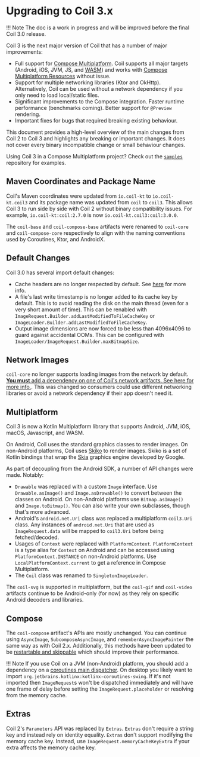 # Upgrading to Coil 3.x

!!! Note
    The doc is a work in progress and will be improved before the final Coil 3.0 release.

Coil 3 is the next major version of Coil that has a number of major improvements:

- Full support for [Compose Multiplatform](https://www.jetbrains.com/lp/compose-multiplatform/). Coil supports all major targets (Android, iOS, JVM, JS, and [WASM](https://coil-kt.github.io/coil/sample/)) and works with [Compose Multiplatform Resources](https://www.jetbrains.com/help/kotlin-multiplatform-dev/compose-multiplatform-resources.html) without issue.
- Support for multiple networking libraries (Ktor and OkHttp). Alternatively, Coil can be used without a network dependency if you only need to load local/static files.
- Significant improvements to the Compose integration. Faster runtime performance (benchmarks coming). Better support for `@Preview` rendering.
- Important fixes for bugs that required breaking existing behaviour.

This document provides a high-level overview of the main changes from Coil 2 to Coil 3 and highlights any breaking or important changes. It does not cover every binary incompatible change or small behaviour changes.

Using Coil 3 in a Compose Multiplatform project? Check out the [`samples`](https://github.com/coil-kt/coil/tree/3.x/samples/compose) repository for examples.

## Maven Coordinates and Package Name

Coil's Maven coordinates were updated from `io.coil-kt` to `io.coil-kt.coil3` and its package name was updated from `coil` to `coil3`. This allows Coil 3 to run side by side with Coil 2 without binary compatibility issues. For example, `io.coil-kt:coil:2.7.0` is now `io.coil-kt.coil3:coil:3.0.0`.

The `coil-base` and `coil-compose-base` artifacts were renamed to `coil-core` and `coil-compose-core` respectively to align with the naming conventions used by Coroutines, Ktor, and AndroidX.

## Default Changes

Coil 3.0 has several import default changes:

- Cache headers are no longer respected by default. See [here](network.md) for more info.
- A file's last write timestamp is no longer added to its cache key by default. This is to avoid reading the disk on the main thread (even for a very short amount of time). This can be renabled with `ImageRequest.Builder.addLastModifiedToFileCacheKey` or `ImageLoader.Builder.addLastModifiedToFileCacheKey`.
- Output image dimensions are now forced to be less than 4096x4096 to guard against accidental OOMs. This can be configured with `ImageLoader/ImageRequest.Builder.maxBitmapSize`.

## Network Images

`coil-core` no longer supports loading images from the network by default. [**You must** add a dependency on one of Coil's network artifacts. See here for more info.](network.md). This was changed so consumers could use different networking libraries or avoid a network dependency if their app doesn't need it. 

## Multiplatform

Coil 3 is now a Kotlin Multiplatform library that supports Android, JVM, iOS, macOS, Javascript, and WASM.

On Android, Coil uses the standard graphics classes to render images. On non-Android platforms, Coil uses [Skiko](https://github.com/JetBrains/skiko) to render images. Skiko is a set of Kotlin bindings that wrap the [Skia](https://github.com/google/skia) graphics engine developed by Google.

As part of decoupling from the Android SDK, a number of API changes were made. Notably:

- `Drawable` was replaced with a custom `Image` interface. Use `Drawable.asImage()` and `Image.asDrawable()` to convert between the classes on Android. On non-Android platforms use `Bitmap.asImage()` and `Image.toBitmap()`. You can also write your own subclasses, though that's more advanced.
- Android's `android.net.Uri` class was replaced a multiplatform `coil3.Uri` class. Any instances of `android.net.Uri` that are used as `ImageRequest.data` will be mapped to `coil3.Uri` before being fetched/decoded.
- Usages of `Context` were replaced with `PlatformContext`. `PlatformContext` is a type alias for `Context` on Android and can be accessed using `PlatformContext.INSTANCE` on non-Android platforms. Use `LocalPlatformContext.current` to get a reference in Compose Multiplatform.
- The `Coil` class was renamed to `SingletonImageLoader`.

The `coil-svg` is supported in multiplatform, but the `coil-gif` and `coil-video` artifacts continue to be Android-only (for now) as they rely on specific Android decoders and libraries.

## Compose

The `coil-compose` artifact's APIs are mostly unchanged. You can continue using `AsyncImage`, `SubcomposeAsyncImage`, and `rememberAsyncImagePainter` the same way as with Coil 2.x. Additionally, this methods have been updated to be [restartable and skippable](https://developer.android.com/jetpack/compose/performance/stability) which should improve their performance.

!!! Note
    If you use Coil on a JVM (non-Android) platform, you should add a dependency on a [coroutines main dispatcher](https://kotlinlang.org/api/kotlinx.coroutines/kotlinx-coroutines-core/kotlinx.coroutines/-dispatchers/-main.html). On desktop you likely want to import `org.jetbrains.kotlinx:kotlinx-coroutines-swing`. If it's not imported then `ImageRequest`s won't be dispatched immediately and will have one frame of delay before setting the `ImageRequest.placeholder` or resolving from the memory cache.

## Extras

Coil 2's `Parameters` API was replaced by `Extras`. `Extras` don't require a string key and instead rely on identity equality. `Extras` don't support modifying the memory cache key. Instead, use `ImageRequest.memoryCacheKeyExtra` if your extra affects the memory cache key.
